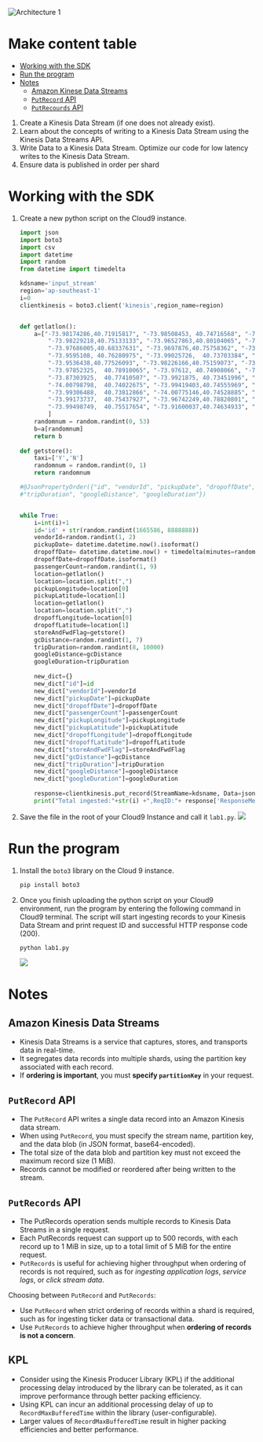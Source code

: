 ![Architecture 1](../images/Lab%20Architecture%201.png)
# Make content table
* [Working with the SDK](#working-with-the-sdk)
* [Run the program](#run-the-program)
* [Notes](#notes)
    * [Amazon Kinese Data Streams](#amazon-kinesis-data-streams)
    * [`PutRecord` API](#putrecord-api)
    * [`PutRecourds` API](#putrecords-api)
1. Create a Kinesis Data Stream (if one does not already exist).
2. Learn about the concepts of writing to a Kinesis Data Stream using the Kinesis Data Streams API.
3. Write Data to a Kinesis Data Stream.
Optimize our code for low latency writes to the Kinesis Data Stream.
4. Ensure data is published in order per shard

# Working with the SDK
1. Create a new python script on the Cloud9 instance.
    ```python
    import json
    import boto3
    import csv
    import datetime
    import random
    from datetime import timedelta

    kdsname='input_stream'
    region='ap-southeast-1'
    i=0
    clientkinesis = boto3.client('kinesis',region_name=region)


    def getlatlon():
        a=["-73.98174286,40.71915817", "-73.98508453, 40.74716568", "-73.97333527,40.76407242", "-73.99310303,40.75263214",
            "-73.98229218,40.75133133", "-73.96527863,40.80104065", "-73.97010803,40.75979996", "-73.99373627,40.74176025", "-73.98544312,	40.73571014",
            "-73.97686005,40.68337631", "-73.9697876,40.75758362", "-73.99397278,40.74086761", "-74.00531769,40.72866058", "-73.99013519, 40.74885178",
            "-73.9595108, 40.76280975", "-73.99025726,	40.73703384", "-73.99495697,40.745121", "-73.93579865,40.70730972", "-73.99046326,40.75100708",
            "-73.9536438,40.77526093", "-73.98226166,40.75159073", "-73.98831177,40.72318649", "-73.97222137,40.67683029", "-73.98626709,40.73276901",
            "-73.97852325,	40.78910065", "-73.97612, 40.74908066", "-73.98240662,	40.73148727", "-73.98776245,40.75037384", "-73.97187042,40.75840378",
            "-73.87303925,	40.77410507", "-73.9921875,	40.73451996", "-73.98435974,40.74898529", "-73.98092651,40.74196243", "-74.00701904,40.72573853",
            "-74.00798798,	40.74022675", "-73.99419403,40.74555969", "-73.97737885,40.75883865", "-73.97051239,40.79664993", "-73.97693634,40.7599144",
            "-73.99306488,	40.73812866", "-74.00775146,40.74528885", "-73.98532867,40.74198914", "-73.99037933,40.76152802", "-73.98442078,40.74978638",
            "-73.99173737,	40.75437927", "-73.96742249,40.78820801", "-73.97813416,40.72935867", "-73.97171021,40.75943375", "-74.00737,40.7431221",
            "-73.99498749,	40.75517654", "-73.91600037,40.74634933", "-73.99924469,40.72764587", "-73.98488617,40.73621368", "-73.98627472,40.74737167"
            ]
        randomnum = random.randint(0, 53)
        b=a[randomnum]
        return b	
                
    def getstore():
        taxi=['Y','N']
        randomnum = random.randint(0, 1)
        return randomnum

    #@JsonPropertyOrder({"id", "vendorId", "pickupDate", "dropoffDate", "passengerCount", "pickupLongitude", "pickupLatitude", "dropoffLongitude", "dropoffLatitude", "storeAndFwdFlag", "gcDistance", 
    #"tripDuration", "googleDistance", "googleDuration"})


    while True:
        i=int(i)+1
        id='id' + str(random.randint(1665586, 8888888))
        vendorId=random.randint(1, 2)
        pickupDate= datetime.datetime.now().isoformat()
        dropoffDate= datetime.datetime.now() + timedelta(minutes=random.randint(30, 100))
        dropoffDate=dropoffDate.isoformat()
        passengerCount=random.randint(1, 9)
        location=getlatlon()
        location=location.split(",")
        pickupLongitude=location[0]
        pickupLatitude=location[1]
        location=getlatlon()
        location=location.split(",")
        dropoffLongitude=location[0]
        dropoffLatitude=location[1]	
        storeAndFwdFlag=getstore()
        gcDistance=random.randint(1, 7)
        tripDuration=random.randint(8, 10000)
        googleDistance=gcDistance
        googleDuration=tripDuration
        
        new_dict={}
        new_dict["id"]=id
        new_dict["vendorId"]=vendorId
        new_dict["pickupDate"]=pickupDate
        new_dict["dropoffDate"]=dropoffDate
        new_dict["passengerCount"]=passengerCount
        new_dict["pickupLongitude"]=pickupLongitude
        new_dict["pickupLatitude"]=pickupLatitude
        new_dict["dropoffLongitude"]=dropoffLongitude
        new_dict["dropoffLatitude"]=dropoffLatitude
        new_dict["storeAndFwdFlag"]=storeAndFwdFlag
        new_dict["gcDistance"]=gcDistance
        new_dict["tripDuration"]=tripDuration
        new_dict["googleDistance"]=googleDistance
        new_dict["googleDuration"]=googleDuration
        
        response=clientkinesis.put_record(StreamName=kdsname, Data=json.dumps(new_dict), PartitionKey=id)
        print("Total ingested:"+str(i) +",ReqID:"+ response['ResponseMetadata']['RequestId'] + ",HTTPStatusCode:"+ str(response['ResponseMetadata']['HTTPStatusCode']))
    ```

2. Save the file in the root of your Cloud9 Instance and call it `lab1.py`.
    ![](../images/[Lab1]%20save%20a%20file.png)


# Run the program
1. Install the `boto3` library on the Cloud 9 instance.
    ```bash
    pip install boto3
    ```
2. Once you finish uploading the python script on your Cloud9 environment, run the program by entering the following command in Cloud9 terminal. The script will start ingesting records to your Kinesis Data Stream and print request ID and successful HTTP response code (200).
    ```bash
    python lab1.py
    ```
    ![](../images/[Lab1]%20Ingestion%20Screenshot.png)

# Notes
## Amazon Kinesis Data Streams
- Kinesis Data Streams is a service that captures, stores, and transports data in real-time.
- It segregates data records into multiple shards, using the partition key associated with each record.
- If **ordering is important**, you must **specify `partitionKey`** in your request.

## `PutRecord` API
- The `PutRecord` API writes a single data record into an Amazon Kinesis data stream.
- When using `PutRecord`, you must specify the stream name, partition key, and the data blob (in JSON format, base64-encoded).
- The total size of the data blob and partition key must not exceed the maximum record size (1 MiB).
- Records cannot be modified or reordered after being written to the stream.

## `PutRecords` API
- The PutRecords operation sends multiple records to Kinesis Data Streams in a single request.
- Each PutRecords request can support up to 500 records, with each record up to 1 MiB in size, up to a total limit of 5 MiB for the entire request.
- `PutRecords` is useful for achieving higher throughput when ordering of records is not required, such as for _ingesting application logs_, _service logs_, or _click stream data_.

Choosing between `PutRecord` and `PutRecords`:
- Use `PutRecord` when strict ordering of records within a shard is required, such as for ingesting ticker data or transactional data.
- Use `PutRecords` to achieve higher throughput when **ordering of records is not a concern**.

## KPL
- Consider using the Kinesis Producer Library (KPL) if the additional processing delay introduced by the library can be tolerated, as it can improve performance through better packing efficiency.
- Using KPL  can incur an additional processing delay of up to `RecordMaxBufferedTime` within the library (user-configurable).
- Larger values of `RecordMaxBufferedTime` result in higher packing efficiencies and better performance.